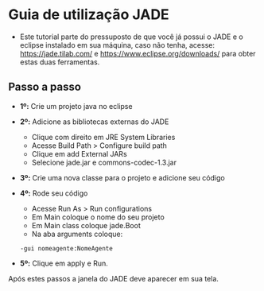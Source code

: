 # Guia de utilização JADE

* Este tutorial parte do pressuposto de que você já possui o JADE e o eclipse instalado em sua máquina, caso não tenha, acesse: https://jade.tilab.com/ e https://www.eclipse.org/downloads/ para obter estas duas ferramentas.

## Passo a passo

* **1º:** Crie um projeto java no eclipse

* **2º:** Adicione as bibliotecas externas do JADE
    - Clique com direito em JRE System Libraries
    - Acesse Build Path > Configure build path
    - Clique em add External JARs
    - Selecione jade.jar e commons-codec-1.3.jar

* **3º:** Crie uma nova classe para o projeto e adicione seu código

* **4º:** Rode seu código
    - Acesse Run As > Run configurations
    - Em Main coloque o nome do seu projeto
    - Em Main class coloque jade.Boot
    - Na aba arguments coloque:
     ```
     -gui nomeagente:NomeAgente
     ```

* **5º:** Clique em apply e Run.

Após estes passos a janela do JADE deve aparecer em sua tela.
